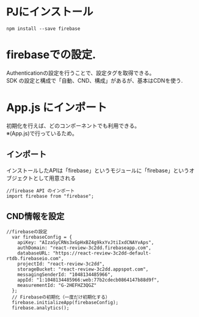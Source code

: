 # PJにインストール
```npm install --save firebase```

# firebaseでの設定.  
Authenticationの設定を行うことで、設定タグを取得できる。  
SDK の設定と構成で「自動、CND、構成」があるが、基本はCDNを使う. 

# App.js にインポート
初期化を行えば、どのコンポーネントでも利用できる。  
※(App.js)で行っているため。  
## インポート
インストールしたAPIは「firebase」というモジュールに「firebase」というオブジェクトとして用意される
``` 
//firebase API のインポート
import firebase from "firebase";
```
## CND情報を設定
```
//firebaseの設定
  var firebaseConfig = {
    apiKey: "AIzaSyCRNs3xGpHxBZ4g9kxYvJtiIxdCNAYvAps",
    authDomain: "react-review-3c2dd.firebaseapp.com",
    databaseURL: "https://react-review-3c2dd-default-rtdb.firebaseio.com",
    projectId: "react-review-3c2dd",
    storageBucket: "react-review-3c2dd.appspot.com",
    messagingSenderId: "1048134485966",
    appId: "1:1048134485966:web:77b2cdecb0864147b88d9f",
    measurementId: "G-2HEFHZ3QGZ"
  };
  // Firebaseの初期化（一度だけ初期化する）
  firebase.initializeApp(firebaseConfig);
  firebase.analytics();
```

